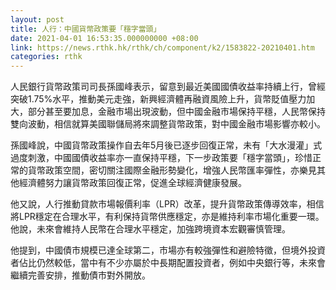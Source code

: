 ```yaml
---
layout: post
title: 人行：中國貨幣政策要「穩字當頭」
date: 2021-04-01 16:53:35.000000000 +08:00
link: https://news.rthk.hk/rthk/ch/component/k2/1583822-20210401.htm
categories: rthk
---
```


人民銀行貨幣政策司司長孫國峰表示，留意到最近美國國債收益率持續上行，曾經突破1.75%水平，推動美元走強，新興經濟體再融資風險上升，貨幣貶值壓力加大，部分甚至要加息，金融市場出現波動，但中國金融市場保持平穩，人民幣保持雙向波動，相信就算美國聯儲局將來調整貨幣政策，對中國金融市場影響亦較小。

孫國峰說，中國貨幣政策操作自去年5月後已逐步回復正常，未有「大水漫灌」式過度刺激，中國國債收益率亦一直保持平穩，下一步政策要「穩字當頭」，珍惜正常的貨幣政策空間，密切關注國際金融形勢變化，增強人民幣匯率彈性，亦樂見其他經濟體努力讓貨幣政策回復正常，促進全球經濟健康發展。

他又說，人行推動貸款市場報價利率（LPR）改革，提升貨幣政策傳導效率，相信將LPR穩定在合理水平，有利保持貨幣供應穩定，亦是維持利率市場化重要一環。他說，未來會維持人民幣在合理水平穩定，加強跨境資本宏觀審慎管理。

他提到，中國債市規模已達全球第二，市場亦有較強彈性和避險特徵，但境外投資者佔比仍然較低，當中有不少亦屬於中長期配置投資者，例如中央銀行等，未來會繼續完善安排，推動債市對外開放。
